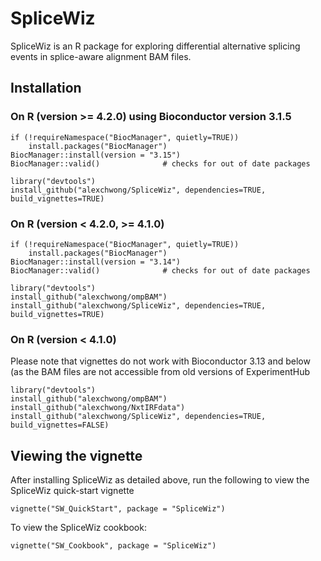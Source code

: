 # SpliceWiz
SpliceWiz is an R package for exploring differential alternative splicing events in splice-aware alignment BAM files.

## Installation 

### On R (version >= 4.2.0) using Bioconductor version 3.1.5

```
if (!requireNamespace("BiocManager", quietly=TRUE))
    install.packages("BiocManager")
BiocManager::install(version = "3.15")
BiocManager::valid()              # checks for out of date packages

library("devtools")
install_github("alexchwong/SpliceWiz", dependencies=TRUE, build_vignettes=TRUE)
```

### On R (version < 4.2.0, >= 4.1.0)

```
if (!requireNamespace("BiocManager", quietly=TRUE))
    install.packages("BiocManager")
BiocManager::install(version = "3.14")
BiocManager::valid()              # checks for out of date packages

library("devtools")
install_github("alexchwong/ompBAM")
install_github("alexchwong/SpliceWiz", dependencies=TRUE, build_vignettes=TRUE)
```

### On R (version < 4.1.0)

Please note that vignettes do not work with Bioconductor 3.13 and below (as the BAM files are not accessible from old versions of ExperimentHub

```
library("devtools")
install_github("alexchwong/ompBAM")
install_github("alexchwong/NxtIRFdata")
install_github("alexchwong/SpliceWiz", dependencies=TRUE, build_vignettes=FALSE)
```

## Viewing the vignette

After installing SpliceWiz as detailed above, run the following to view the
SpliceWiz quick-start vignette

```
vignette("SW_QuickStart", package = "SpliceWiz")
```

To view the SpliceWiz cookbook:

```
vignette("SW_Cookbook", package = "SpliceWiz")
```
